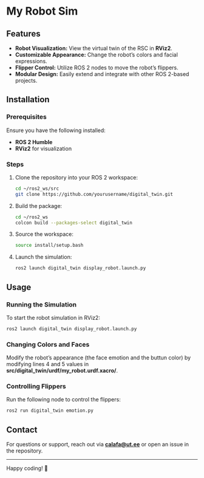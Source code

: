 # My Robot Sim

## Features

- **Robot Visualization:** View the virtual twin of the RSC in **RViz2**.
- **Customizable Appearance:** Change the robot’s colors and facial expressions.
- **Flipper Control:** Utilize ROS 2 nodes to move the robot’s flippers.
- **Modular Design:** Easily extend and integrate with other ROS 2-based projects.

## Installation

### Prerequisites

Ensure you have the following installed:

- **ROS 2 Humble**
- **RViz2** for visualization

### Steps

1. Clone the repository into your ROS 2 workspace:
   ```sh
   cd ~/ros2_ws/src
   git clone https://github.com/yourusername/digital_twin.git
   ```
2. Build the package:
   ```sh
   cd ~/ros2_ws
   colcon build --packages-select digital_twin
   ```
3. Source the workspace:
   ```sh
   source install/setup.bash
   ```
4. Launch the simulation:
   ```sh
   ros2 launch digital_twin display_robot.launch.py
   ```

## Usage

### Running the Simulation

To start the robot simulation in RViz2:

```sh
ros2 launch digital_twin display_robot.launch.py
```

### Changing Colors and Faces

Modify the robot’s appearance (the face emotion and the buttun color) by modifying lines 4 and 5 values in **src/digital_twin/urdf/my_robot.urdf.xacro/**.

### Controlling Flippers

Run the following node to control the flippers:

```sh
ros2 run digital_twin emotion.py
```

## Contact

For questions or support, reach out via [**c**](mailto\:your.email@example.com)[**alafa@ut.ee**](mailto\:alafa@ut.ee) or open an issue in the repository.

---

Happy coding! 🚀


